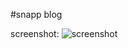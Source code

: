 #snapp blog

screenshot:
![screenshot](https://cdn.discordapp.com/attachments/699293782331490304/976412525073670144/unknown.png)
